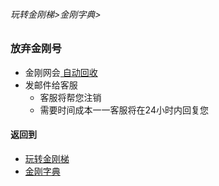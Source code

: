 ###### 玩转金刚梯>金刚字典>

### 放弃金刚号


- 金刚网会[ 自动回收 ](https://a2zitpro.github.io/web/kkidrecycling)
- 发邮件给客服
  - 客服将帮您注销
  - 需要时间成本一一客服将在24小时内回复您


#### 返回到
- [玩转金刚梯](https://github.com/a2zitpro/web/blob/master/LadderFree/A.md)
- [金刚字典](https://github.com/a2zitpro/web/blob/master/LadderFree/kkDictionary/KKDictionary.md)

